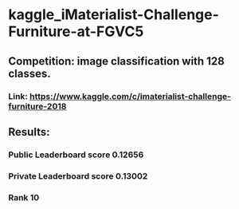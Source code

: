 # kaggle_iMaterialist-Challenge-Furniture-at-FGVC5
## Competition: image classification with 128 classes. 
### Link: https://www.kaggle.com/c/imaterialist-challenge-furniture-2018 
## Results: 
### Public Leaderboard score 0.12656  
### Private Leaderboard score 0.13002 
### Rank 10
